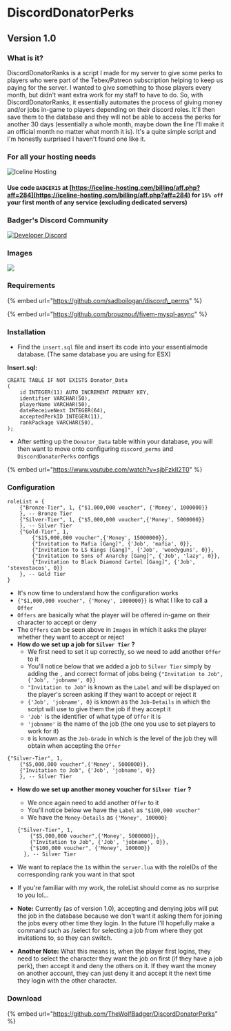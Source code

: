# DiscordDonatorPerks

## Version 1.0

### What is it?

DiscordDonatorRanks is a script I made for my server to give some perks to players who were part of the Tebex/Patreon subscription helping to keep us paying for the server. I wanted to give something to those players every month, but didn't want extra work for my staff to have to do. So, with DiscordDonatorRanks, it essentially automates the process of giving money and/or jobs in-game to players depending on their discord roles. It'll then save them to the database and they will not be able to access the perks for another 30 days \(essentially a whole month, maybe down the line I'll make it an official month no matter what month it is\). It's a quite simple script and I'm honestly surprised I haven't found one like it.

### For all your hosting needs

![Iceline Hosting](https://i.gyazo.com/24c65c27acc53ce0656cda7e7ed29230.gif)

#### Use code `BADGER15` at [https://iceline-hosting.com/billing/aff.php?aff=284](https://iceline-hosting.com/billing/aff.php?aff=284) for `15% off` your first month of any service \(excluding dedicated servers\)

### Badger's Discord Community

[![Developer Discord](https://discordapp.com/api/guilds/597445834153525298/widget.png?style=banner4)](https://discord.com/invite/WjB5VFz)

### Images

![](https://i.gyazo.com/3c32592dc1dc38fce373f45f549e0547.gif)

### Requirements

{% embed url="https://github.com/sadboilogan/discord\_perms" %}

{% embed url="https://github.com/brouznouf/fivem-mysql-async" %}

### Installation

* Find the `insert.sql` file and insert its code into your essentialmode database. \(The same database you are using for ESX\)

**Insert.sql:**

```text
CREATE TABLE IF NOT EXISTS Donator_Data 
(
	id INTEGER(11) AUTO_INCREMENT PRIMARY KEY,
	identifier VARCHAR(50),
	playerName VARCHAR(50),
	dateReceiveNext INTEGER(64),
	acceptedPerkID INTEGER(11),
	rankPackage VARCHAR(50),
);
```

* After setting up the `Donator_Data` table within your database, you will then want to move onto configuring `discord_perms` and `DiscordDonatorPerks` configs

{% embed url="https://www.youtube.com/watch?v=sjbFzkII2T0" %}

### Configuration

```text
roleList = {
	{"Bronze-Tier", 1, {"$1,000,000 voucher", {'Money', 1000000}} 
	}, -- Bronze Tier 
	{"Silver-Tier", 1, {"$5,000,000 voucher",{'Money', 5000000}} 
	}, -- Silver Tier 
	{"Gold-Tier", 1, 
		{"$15,000,000 voucher",{'Money', 15000000}}, 
		{"Invitation to Mafia [Gang]", {'Job', 'mafia', 0}},
		{"Invitation to LS Kings [Gang]", {'Job', 'woodyguns', 0}},
		{"Invitation to Sons of Anarchy [Gang]", {'Job', 'lazy', 0}},
		{"Invitation to Black Diamond Cartel [Gang]", {'Job', 'stevestacos', 0}}
	}, -- Gold Tier 
}
```

* It's now time to understand how the configuration works
* `{"$1,000,000 voucher", {'Money', 1000000}}` is what I like to call a `Offer` 
* `Offers` are basically what the player will be offered in-game on their character to accept or deny
* The `Offers` can be seen above in `Images` in which it asks the player whether they want to accept or reject
* **How do we set up a job for `Silver Tier` ?**
  * We first need to set it up correctly, so we need to add another `Offer` to it
  * You'll notice below that we added a job to `Silver Tier` simply by adding the `,` and correct format of jobs being `{"Invitation to Job", {'Job', 'jobname', 0}}` 
  * `"Invitation to Job"` is known as the `Label` and will be displayed on the player's screen asking if they want to accept or reject it 
  * `{'Job', 'jobname', 0}` is known as the `Job-Details` in which the script will use to give them the job if they accept it
  * `'Job'` is the identifier of what type of `Offer` it is
  * `'jobname'` is the name of the job \(the one you use to set players to work for it\)
  * `0` is known as the `Job-Grade` in which is the level of the job they will obtain when accepting the `Offer` 

```text
{"Silver-Tier", 1, 
    {"$5,000,000 voucher",{'Money', 5000000}},
    {"Invitation to Job", {'Job', 'jobname', 0}}
	}, -- Silver Tier 
```

* **How do we set up another money voucher for `Silver Tier` ?**

  * We once again need to add another `Offer` to it
  * You'll notice below we have the `Label` as `"$100,000 voucher"`
  * We have the `Money-Details` as `{'Money', 100000}`

  ```text
  {"Silver-Tier", 1, 
      {"$5,000,000 voucher",{'Money', 5000000}},
      {"Invitation to Job", {'Job', 'jobname', 0}},
      {"$100,000 voucher", {'Money', 100000}}
  	}, -- Silver Tier 
  ```

* We want to replace the `1`s within the `server.lua` with the roleIDs of the corresponding rank you want in that spot
* If you're familiar with my work, the roleList should come as no surprise to you lol...
* **Note:** Currently \(as of version 1.0\), accepting and denying jobs will put the job in the database because we don't want it asking them for joining the jobs every other time they login. In the future I'll hopefully make a command such as /select for selecting a job from where they got invitations to, so they can switch.
* **Another Note:** What this means is, when the player first logins, they need to select the character they want the job on first \(if they have a job perk\), then accept it and deny the others on it. If they want the money on another account, they can just deny it and accept it the next time they login with the other character.

### Download

{% embed url="https://github.com/TheWolfBadger/DiscordDonatorPerks" %}

